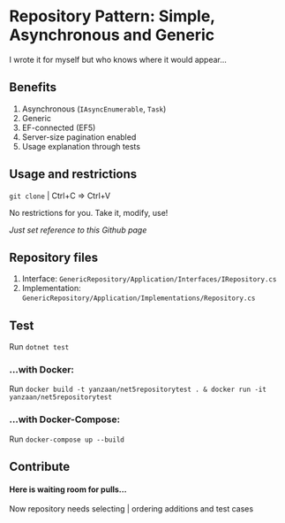 # Repository Pattern: Simple, Asynchronous and Generic
I wrote it for myself but who knows where it would appear...

## Benefits
1. Asynchronous (``IAsyncEnumerable``, ``Task``)
2. Generic
3. EF-connected (EF5)
4. Server-size pagination enabled
5. Usage explanation through tests

## Usage and restrictions
``git clone`` | Ctrl+C => Ctrl+V
  
No restrictions for you. Take it, modify, use!
  
*Just set reference to this Github page*

## Repository files
1. Interface: ``GenericRepository/Application/Interfaces/IRepository.cs``
2. Implementation: ``GenericRepository/Application/Implementations/Repository.cs``

## Test
Run ``dotnet test``

### ...with Docker:
Run ``docker build -t yanzaan/net5repositorytest . & docker run -it yanzaan/net5repositorytest``

### ...with Docker-Compose:
Run ``docker-compose up --build``

## Contribute
#### Here is waiting room for pulls...
Now repository needs selecting | ordering additions and test cases